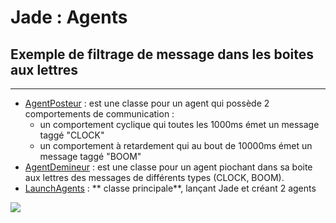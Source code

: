 # Jade : Agents

## Exemple de filtrage de message dans les boites aux lettres

---

- [AgentPosteur](https://github.com/EmmanuelADAM/jade/blob/master/ticTac/AgentPosteur.java) : est une classe pour un
  agent qui possède 2 comportements de communication :
    - un comportement cyclique qui toutes les 1000ms émet un message taggé "CLOCK"
    - un comportement à retardement qui au bout de 10000ms émet un message taggé "BOOM"
- [AgentDemineur](https://github.com/EmmanuelADAM/jade/blob/master/ticTac/AgentDemineur.java) : est une classe pour un
  agent piochant dans sa boite aux lettres des messages de différents types (CLOCK, BOOM).
- [LaunchAgents](https://https://github.com/EmmanuelADAM/jade/blob/master/protocoles/voteBorda/launch/LaunchAgents.java) : **
  classe principale**, lançant Jade et créant 2 agents

<!--
```
@startuml tictac
participant posteur
participant demineur
group TickerBehaviour : compTicTac [chaque seconde]
  posteur -> demineur  : "TicTac"
  demineur -> demineur : afficher "tictac"
end

group WakerBehaviour : [dans 10 seconodes]
    posteur -> demineur: "boom"
    posteur -> posteur : retirer 'compTicTac'
    demineur -> demineur : afficher "alerte"
end

@enduml```
-->

![](tictac.png)
